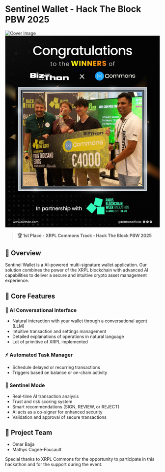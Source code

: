 # Sentinel Wallet - Hack The Block PBW 2025

![Cover Image]()
<img src="utils/cover.jpg" alt="1st Place - XRPL Commons Track - Hack The Block PBW 2025" width="600">

> **🏆 1st Place - XRPL Commons Track - Hack The Block PBW 2025**

## 🌟 Overview

Sentinel Wallet is a AI-powered multi-signature wallet application.
Our solution combines the power of the XRPL blockchain with advanced AI capabilities to deliver a secure and intuitive crypto asset management experience.

## 🚀 Core Features

### 🤖 AI Conversational Interface
- Natural interaction with your wallet through a conversational agent (LLM)
- Intuitive transaction and settings management
- Detailed explanations of operations in natural language
- Lot of primitive of XRPL implemented 

### ⚡ Automated Task Manager
- Schedule delayed or recurring transactions
- Triggers based on balance or on-chain activity

### 🔐 Sentinel Mode
- Real-time AI transaction analysis
- Trust and risk scoring system
- Smart recommendations (SIGN, REVIEW, or REJECT)
- AI acts as a co-signer for enhanced security
- Validation and approval of secure transactions


## 🤝 Project Team

- Omar Bajja
- Mathys Cogne-Foucault


Special thanks to XRPL Commons for the opportunity to participate in this hackathon and for the support during the event.